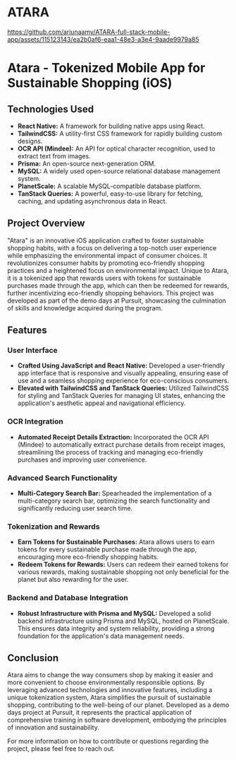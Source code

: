 # ATARA
<!-- 
## Table of Contents
- [Introduction](#introduction)
- [Features](#features)
- [Installation](#installation)
- [Usage](#usage)
- [Screenshots](#screenshots)
- [Contributing](#contributing)
- [License](#license) -->

https://github.com/ariunaamy/ATARA-full-stack-mobile-app/assets/115123143/ea2b0af6-eaa1-48e3-a3e4-9aade9979a85

# Atara - Tokenized Mobile App for Sustainable Shopping (iOS)

## Technologies Used

- **React Native:** A framework for building native apps using React.
- **TailwindCSS:** A utility-first CSS framework for rapidly building custom designs.
- **OCR API (Mindee):** An API for optical character recognition, used to extract text from images.
- **Prisma:** An open-source next-generation ORM.
- **MySQL:** A widely used open-source relational database management system.
- **PlanetScale:** A scalable MySQL-compatible database platform.
- **TanStack Queries:** A powerful, easy-to-use library for fetching, caching, and updating asynchronous data in React.

## Project Overview

"Atara" is an innovative iOS application crafted to foster sustainable shopping habits, with a focus on delivering a top-notch user experience while emphasizing the environmental impact of consumer choices. It revolutionizes consumer habits by promoting eco-friendly shopping practices and a heightened focus on environmental impact. Unique to Atara, it is a tokenized app that rewards users with tokens for sustainable purchases made through the app, which can then be redeemed for rewards, further incentivizing eco-friendly shopping behaviors. This project was developed as part of the demo days at Pursuit, showcasing the culmination of skills and knowledge acquired during the program.

## Features

### User Interface

- **Crafted Using JavaScript and React Native:** Developed a user-friendly app interface that is responsive and visually appealing, ensuring ease of use and a seamless shopping experience for eco-conscious consumers.
- **Elevated with TailwindCSS and TanStack Queries:** Utilized TailwindCSS for styling and TanStack Queries for managing UI states, enhancing the application's aesthetic appeal and navigational efficiency.

### OCR Integration

- **Automated Receipt Details Extraction:** Incorporated the OCR API (Mindee) to automatically extract purchase details from receipt images, streamlining the process of tracking and managing eco-friendly purchases and improving user convenience.

### Advanced Search Functionality

- **Multi-Category Search Bar:** Spearheaded the implementation of a multi-category search bar, optimizing the search functionality and significantly reducing user search time.

### Tokenization and Rewards

- **Earn Tokens for Sustainable Purchases:** Atara allows users to earn tokens for every sustainable purchase made through the app, encouraging more eco-friendly shopping habits.
- **Redeem Tokens for Rewards:** Users can redeem their earned tokens for various rewards, making sustainable shopping not only beneficial for the planet but also rewarding for the user.

### Backend and Database Integration

- **Robust Infrastructure with Prisma and MySQL:** Developed a solid backend infrastructure using Prisma and MySQL, hosted on PlanetScale. This ensures data integrity and system reliability, providing a strong foundation for the application's data management needs.

## Conclusion

Atara aims to change the way consumers shop by making it easier and more convenient to choose environmentally responsible options. By leveraging advanced technologies and innovative features, including a unique tokenization system, Atara simplifies the pursuit of sustainable shopping, contributing to the well-being of our planet. Developed as a demo days project at Pursuit, it represents the practical application of comprehensive training in software development, embodying the principles of innovation and sustainability.

For more information on how to contribute or questions regarding the project, please feel free to reach out.
